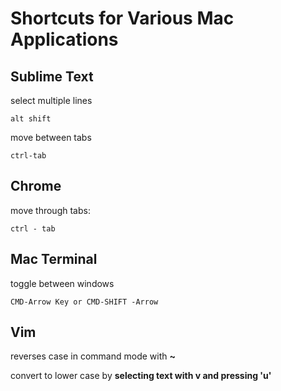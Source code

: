 Shortcuts for Various Mac Applications
=========

## Sublime Text

select multiple lines
    
    alt shift
    
move between tabs
    
    ctrl-tab

## Chrome

move through tabs:
    
    ctrl - tab

## Mac Terminal

toggle between windows
    
    CMD-Arrow Key or CMD-SHIFT -Arrow 

## Vim

reverses case in command mode with **~**

convert to lower case by **selecting text with v and pressing 'u'**
